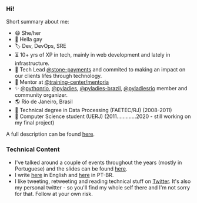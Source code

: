 ### Hi!

Short summary about me:

- 😄 She/her
- 🌈 Hella gay
- 🏷 Dev, DevOps, SRE
- ⏳ 10+ yrs of XP in tech, mainly in web development and lately in infrastructure.
- 💚 Tech Lead [@stone-payments](https://github.com/stone-payments) and commited to making an impact on our clients lifes through technology.
- 🥰 Mentor at [@training-center/mentoria](https://github.com/training-center/mentoria)
- ✨ [@pythonrio](github.com/pythonrio), [@pyladies](https://github.com/pyladies), [@pyladies-brazil](https://github.com/pyladies-brazil), [@pyladiesrio](https://github.com/pyladiesrio) member and community organizer.
- 🌎 Rio de Janeiro, Brasil
- 🏫 Technical degree in Data Processing (FAETEC/RJ) (2008-2011)
- 🏫 Computer Science student (UERJ) (2011.............2020 - still working on my final project)

A full description can be found [here](https://biancarosa.com.br/about/). 

### Technical Content

- I've talked around a couple of events throughout the years (mostly in Portuguese) and the slides can be found [here](https://biancarosa.com.br/talks/).
- I write [here](https://biancarosa.com.br) in English and [here](https://biancarosa.com.br/pt/) in PT-BR.
- I like tweeting, retweeting and reading technical stuff on [Twitter](https://twitter.com/__biancarosa). It's also my personal twitter - so you'll find my whole self there and I'm not sorry for that. Follow at your own risk.
